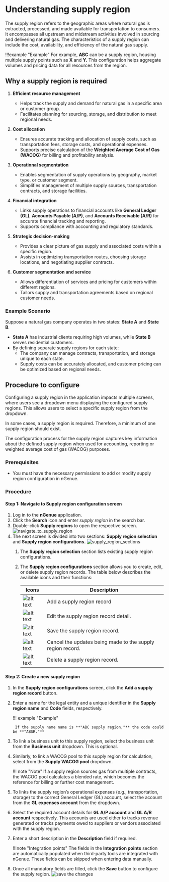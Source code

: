 # Understanding supply region

The supply region refers to the geographic areas where natural gas is extracted, processed, and made available for transportation to consumers. It encompasses all upstream and midstream activities involved in sourcing and delivering natural gas. The characteristics of a supply region can include the cost, availability, and efficiency of the natural gas supply.

!!!example "Example"
    For example, **ABC** can be a supply region, housing multiple supply points such as **X** and **Y.** This configuration helps aggregate volumes and pricing data for all resources from the region.

## Why a supply region is required  

1. **Efficient resource management**
    * Helps track the supply and demand for natural gas in a specific area or customer group.  
    * Facilitates planning for sourcing, storage, and distribution to meet regional needs.  

2. **Cost allocation**

    * Ensures accurate tracking and allocation of supply costs, such as transportation fees, storage costs, and operational expenses.
    * Supports precise calculation of the **Weighted Average Cost of Gas (WACOG)** for billing and profitability analysis.

3. **Operational segmentation**

    * Enables segmentation of supply operations by geography, market type, or customer segment.  
    * Simplifies management of multiple supply sources, transportation contracts, and storage facilities.

4. **Financial integration**

    * Links supply operations to financial accounts like **General Ledger (GL)**, **Accounts Payable (A/P)**, and **Accounts Receivable (A/R)** for accurate financial tracking and reporting.  
    * Supports compliance with accounting and regulatory standards.

5. **Strategic decision-making**

    * Provides a clear picture of gas supply and associated costs within a specific region.  
    * Assists in optimizing transportation routes, choosing storage locations, and negotiating supplier contracts.

6. **Customer segmentation and service**

    * Allows differentiation of services and pricing for customers within different regions.  
    * Tailors supply and transportation agreements based on regional customer needs.

### Example Scenario

Suppose a natural gas company operates in two states: **State A** and **State B**.

- **State A** has industrial clients requiring high volumes, while **State B** serves residential customers.  
- By defining separate supply regions for each state:  
  - The company can manage contracts, transportation, and storage unique to each state.  
  - Supply costs can be accurately allocated, and customer pricing can be optimized based on regional needs.  

## Procedure to configure

Configuring a supply region in the application impacts multiple screens, where users see a dropdown menu displaying the configured supply regions. This allows users to select a specific supply region from the dropdown. 

In some cases, a supply region is required.  Therefore, a minimum of one supply region should exist.

The configuration process for the supply region captures key information about the defined supply region when used for accounting, reporting or weighted average cost of gas (WACOG) purposes.

### Prerequisites

* You must have the necessary permissions to add or modify supply region configuration in nGenue.

### Procedure

#### Step 1: Navigate to Supply region configuration screen

1.	Log in to the **nGenue** application.
2.	Click the **Search** icon and enter *supply region* in the search bar.  
3.	Double-click **Supply regions** to open the respective screen.
![navigate_to_supply_region](./images/supply_region_1.png)
4. The next screen is divided into two sections: **Supply region selection** and **Supply region configurations.**
    ![supply_region_sections](./images/supply_region_2.png)
    1. The **Supply region selection** section lists existing supply region configurations.
    2. The **Supply region configurations** section allows you to create, edit, or delete supply region records. The table below describes the available icons and their functions:
    
        | Icons      | Description                          |
        | ----------- | ------------------------------------ |
        | ![alt text](./images/icons/add_record_icon.png)        | Add a supply region record |
        | ![alt text](./images/icons/edit_record_icon.png)    | Edit the supply region record detail. |
        | ![alt text](./images/icons/save_icon.png)        |  Save the supply region record. |
        | ![alt text](./images/icons/edit_current_icon.png)  | Cancel the updates being made to the supply region record. |
        | ![alt text](./images/icons/delete_icon.png)  | Delete a supply region record. |

#### Step 2: Create a new supply region

1. In the **Supply region configurations** screen, click the **Add a supply region record** button.
2. Enter a name for the legal entity and a unique identifier in the **Supply region name** and **Code** fields, respectively.
    
    !!! example "Example"

        If the supply name name is **"ABC supply region,"** the code could be **"ABSR."**

3. To link a business unit to this supply region, select the business unit from the **Business unit** dropdown. This is optional.
4. Similarly, to link a WACOG pool to this supply region for calculation, select from the **Supply WACOG pool** dropdown. 

    !!! note "Note"
        If a supply region sources gas from multiple contracts, the WACOG pool calculates a blended rate, which becomes the reference for billing or further cost management.

5. To links the supply region’s operational expenses (e.g., transportation, storage) to the correct General Ledger (GL) account, select the account from the **GL expenses account** from the dropdown.
6. Select the required account details for **GL A/P account** and **GL A/R account** respectively. This accounts are used either to tracks revenue generated or tracks payments owed to suppliers or vendors associated with the supply region.

7. Enter a short description in the **Description** field if required.

    !!!note "Integration points"
        The fields in the **Integration points** section are automatically populated when third-party tools are integrated with nGenue. These fields can be skipped when entering data manually.

7. Once all mandatory fields are filled, click the **Save** button to configure the supply region.
![save the changes](./images/supply_region_3.png)
